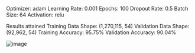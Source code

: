 
Optimizer: adam
Learning Rate: 0.001
Epochs: 100
Dropout Rate: 0.5
Batch Size: 64
Activation: relu

Results attained 
Training Data Shape: (1,270,115, 54)
Validation Data Shape: (92,962, 54)
Training Accuracy: 95.75%
Validation Accuracy: 90.04%


![image](https://github.com/user-attachments/assets/730760fc-939f-4381-974f-cbb94b3f86ea)
